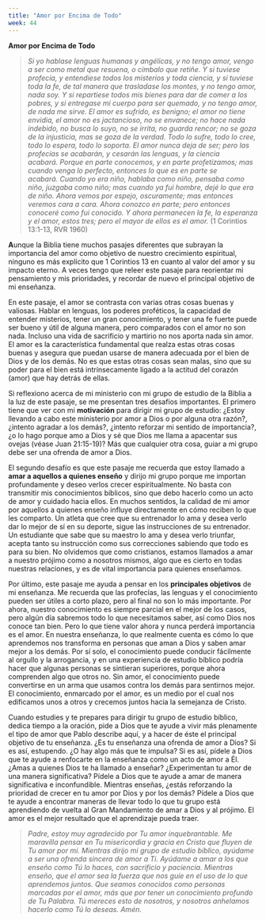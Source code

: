 ```yaml
---
title: "Amor por Encima de Todo"
week: 44
---
```


**Amor por Encima de Todo**

> *Si yo hablase lenguas humanas y angélicas, y no tengo amor, vengo a
> ser como metal que resuena, o címbalo que retiñe. Y si tuviese
> profecía, y entendiese todos los misterios y toda ciencia, y si
> tuviese toda la fe, de tal manera que trasladase los montes, y no
> tengo amor, nada soy. Y si repartiese todos mis bienes para dar de
> comer a los pobres, y si entregase mi cuerpo para ser quemado, y no
> tengo amor, de nada me sirve. El amor es sufrido, es benigno; el amor
> no tiene envidia, el amor no es jactancioso, no se envanece; no hace
> nada indebido, no busca lo suyo, no se irrita, no guarda rencor; no se
> goza de la injusticia, mas se goza de la verdad. Todo lo sufre, todo
> lo cree, todo lo espera, todo lo soporta. El amor nunca deja de ser;
> pero las profecías se acabarán, y cesarán las lenguas, y la ciencia
> acabará. Porque en parte conocemos, y en parte profetizamos; mas
> cuando venga lo perfecto, entonces lo que es en parte se
> acabará. Cuando yo era niño, hablaba como niño, pensaba como niño,
> juzgaba como niño; mas cuando ya fui hombre, dejé lo que era de
> niño. Ahora vemos por espejo, oscuramente; mas entonces veremos cara a
> cara. Ahora conozco en parte; pero entonces conoceré como fui
> conocido. Y ahora permanecen la fe, la esperanza y el amor, estos
> tres; pero el mayor de ellos es el amor.* (1 Corintios 13:1-13, RVR
> 1960)

**A**unque la Biblia tiene muchos pasajes diferentes que subrayan la
importancia del amor como objetivo de nuestro crecimiento espiritual,
ninguno es más explícito que 1 Corintios 13 en cuanto al valor del amor
y su impacto eterno. A veces tengo que releer este pasaje para
reorientar mi pensamiento y mis prioridades, y recordar de nuevo el
principal objetivo de mi enseñanza.

En este pasaje, el amor se contrasta con varias otras cosas buenas y
valiosas. Hablar en lenguas, los poderes proféticos, la capacidad de
entender misterios, tener un gran conocimiento, y tener una fe fuerte
puede ser bueno y útil de alguna manera, pero comparados con el amor no
son nada. Incluso una vida de sacrificio y martirio no nos aporta nada
sin amor. El amor es la característica fundamental que realza estas
otras cosas buenas y asegura que puedan usarse de manera adecuada por el
bien de Dios y de los demás. No es que estas otras cosas sean malas,
sino que su poder para el bien está intrínsecamente ligado a la actitud
del corazón (amor) que hay detrás de ellas.

Si reflexiono acerca de mi ministerio con mi grupo de estudio de la
Biblia a la luz de este pasaje, se me presentan tres desafíos
importantes. El primero tiene que ver con mi **motivación** para dirigir
mi grupo de estudio: ¿Estoy llevando a cabo este ministerio por amor a
Dios o por alguna otra razón?, ¿intento agradar a los demás?, ¿intento
reforzar mi sentido de importancia?, ¿o lo hago porque amo a Dios y sé
que Dios me llama a apacentar sus ovejas (véase Juan 21:15-19)? Más que
cualquier otra cosa, guiar a mi grupo debe ser una ofrenda de amor a
Dios.

El segundo desafío es que este pasaje me recuerda que estoy llamado a
**amar a aquellos a quienes enseño** y dirijo mi grupo porque me
importan profundamente y deseo verlos crecer espiritualmente. No basta
con transmitir mis conocimientos bíblicos, sino que debo hacerlo como un
acto de amor y cuidado hacia ellos. En muchos sentidos, la calidad de mi
amor por aquellos a quienes enseño influye directamente en cómo reciben
lo que les comparto. Un atleta que cree que su entrenador lo ama y desea
verlo dar lo mejor de sí en su deporte, sigue las instrucciones de su
entrenador. Un estudiante que sabe que su maestro lo ama y desea verlo
triunfar, acepta tanto su instrucción como sus correcciones sabiendo que
todo es para su bien. No olvidemos que como cristianos, estamos llamados
a amar a nuestro prójimo como a nosotros mismos, algo que es cierto en
todas nuestras relaciones, y es de vital importancia para quienes
enseñamos.

Por último, este pasaje me ayuda a pensar en los **principales
objetivos** de mi enseñanza. Me recuerda que las profecías, las lenguas
y el conocimiento pueden ser útiles a corto plazo, pero al final no son
lo más importante. Por ahora, nuestro conocimiento es siempre parcial en
el mejor de los casos, pero algún día sabremos todo lo que necesitamos
saber, así como Dios nos conoce tan bien. Pero lo que tiene valor ahora
y nunca perderá importancia es el amor. En nuestra enseñanza, lo que
realmente cuenta es cómo lo que aprendemos nos transforma en personas
que aman a Dios y saben amar mejor a los demás. Por sí solo, el
conocimiento puede conducir fácilmente al orgullo y la arrogancia, y en
una experiencia de estudio bíblico podría hacer que algunas personas se
sintieran superiores, porque ahora comprenden algo que otros no. Sin
amor, el conocimiento puede convertirse en un arma que usamos contra los
demás para sentirnos mejor. El conocimiento, enmarcado por el amor, es
un medio por el cual nos edificamos unos a otros y crecemos juntos hacia
la semejanza de Cristo.

Cuando estudies y te prepares para dirigir tu grupo de estudio bíblico,
dedica tiempo a la oración, pide a Dios que te ayude a vivir más
plenamente el tipo de amor que Pablo describe aquí, y a hacer de éste el
principal objetivo de tu enseñanza. ¿Es tu enseñanza una ofrenda de amor
a Dios? Si es así, estupendo. ¿O hay algo más que te impulsa? Si es así,
pídele a Dios que te ayude a renfocarte en la enseñanza como un acto de
amor a Él. ¿Amas a quienes Dios te ha llamado a enseñar? ¿Experimentan
tu amor de una manera significativa? Pídele a Dios que te ayude a amar
de manera significativa e inconfundible. Mientras enseñas, ¿estás
reforzando la prioridad de crecer en tu amor por Dios y por los demás?
Pídele a Dios que te ayude a encontrar maneras de llevar todo lo que tu
grupo está aprendiendo de vuelta al Gran Mandamiento de amar a Dios y al
prójimo. El amor es el mejor resultado que el aprendizaje pueda traer.

> *Padre, estoy muy agradecido por Tu amor inquebrantable. Me maravilla
> pensar en Tu misericordia y gracia en Cristo que fluyen de Tu amor por
> mí. Mientras dirijo mi grupo de estudio bíblico, ayúdame a ser una
> ofrenda sincera de amor a Ti. Ayúdame a amar a los que enseño como Tú
> lo haces, con sacrificio y paciencia. Mientras enseño, que el amor sea
> la fuerza que nos guíe en el uso de lo que aprendemos juntos. Que
> seamos conocidos como personas marcadas por el amor, más que por tener
> un conocimiento profundo de Tu Palabra. Tú mereces esto de nosotros, y
> nosotros anhelamos hacerlo como Tú lo deseas. Amén.*
